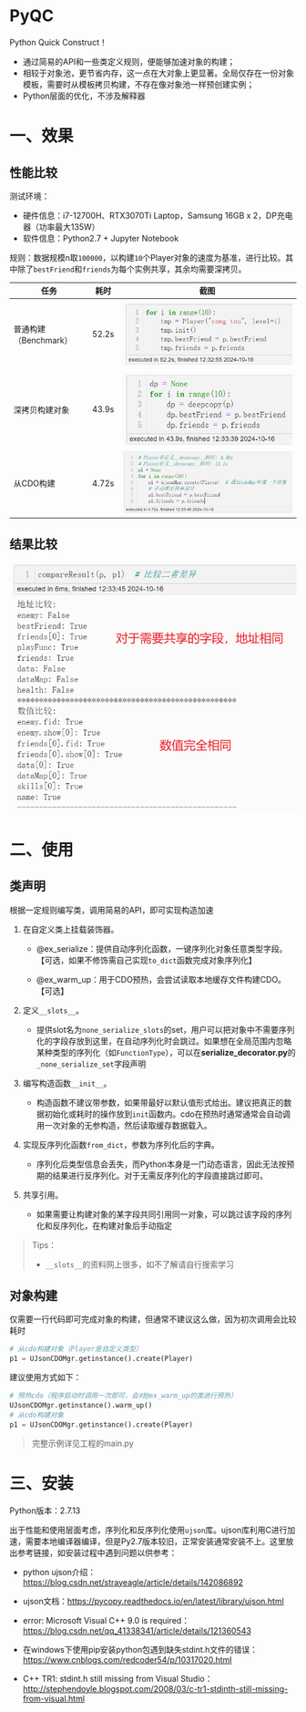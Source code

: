 # PyQC
Python Quick Construct！

* 通过简易的API和一些类定义规则，便能够加速对象的构建；
* 相较于对象池，更节省内存，这一点在大对象上更显著。全局仅存在一份对象模板，需要时从模板拷贝构建，不存在像对象池一样预创建实例；
* Python层面的优化，不涉及解释器

# 一、效果

## 性能比较

测试环境：

* 硬件信息：i7-12700H、RTX3070Ti Laptop，Samsung 16GB x 2，DP充电器（功率最大135W）
* 软件信息：Python2.7 + Jupyter Notebook

规则：数据规模n取`100000`，以构建`10`个Player对象的速度为基准，进行比较。其中除了`bestFriend`和`friends`为每个实例共享，其余均需要深拷贝。

| 任务                  | 耗时  | 截图                                                         |
| --------------------- | ----- | ------------------------------------------------------------ |
| 普通构建（Benchmark） | 52.2s | ![image-20241016123411344](README.assets/image-20241016123411344.png) |
| 深拷贝构建对象        | 43.9s | ![image-20241016123418676](README.assets/image-20241016123418676.png) |
| 从CDO构建             | 4.72s | ![image-20241016123427869](README.assets/image-20241016123427869.png) |

## 结果比较

![image-20241016123610370](README.assets/image-20241016123610370.png)

# 二、使用

## 类声明

根据一定规则编写类，调用简易的API，即可实现构造加速

1. 在自定义类上挂载装饰器。

   * @ex_serialize：提供自动序列化函数，一键序列化对象任意类型字段。【可选，如果不修饰需自己实现`to_dict`函数完成对象序列化】


   * @ex_warm_up：用于CDO预热，会尝试读取本地缓存文件构建CDO。【可选】

2. 定义`__slots__`。

   * 提供slot名为`none_serialize_slots`的set，用户可以把对象中不需要序列化的字段存放到这里，在自动序列化时会跳过。如果想在全局范围内忽略某种类型的序列化（如`FunctionType`），可以在**serialize_decorator.py**的`_none_serialize_set`字段声明

3. 编写构造函数`__init__`。

   * 构造函数不建议带参数，如果带最好以默认值形式给出。建议把真正的数据初始化或耗时的操作放到`init`函数内。cdo在预热时通常通常会自动调用一次对象的无参构造，然后读取缓存数据载入。

4. 实现反序列化函数`from_dict`，参数为序列化后的字典。

   * 序列化后类型信息会丢失，而Python本身是一门动态语言，因此无法按预期的结果进行反序列化。对于无需反序列化的字段直接跳过即可。

5. 共享引用。

   * 如果需要让构建对象的某字段共同引用同一对象，可以跳过该字段的序列化和反序列化，在构建对象后手动指定

>Tips：
>
>* `__slots__`的资料网上很多，如不了解请自行搜索学习

## 对象构建

仅需要一行代码即可完成对象的构建，但通常不建议这么做，因为初次调用会比较耗时

```py
# 从cdo构建对象（Player是自定义类型）
p1 = UJsonCDOMgr.getinstance().create(Player)
```

建议使用方式如下：

```py
# 预热cdo（程序启动时调用一次即可，会对@ex_warm_up的类进行预热）
UJsonCDOMgr.getinstance().warm_up()
# 从cdo构建对象
p1 = UJsonCDOMgr.getinstance().create(Player)
```

> 完整示例详见工程的main.py

# 三、安装

Python版本：2.7.13

出于性能和使用层面考虑，序列化和反序列化使用`ujson`库。ujson库利用C进行加速，需要本地编译器编译，但是Py2.7版本较旧，正常安装通常安装不上。这里放出参考链接，如安装过程中遇到问题以供参考：

* python ujson介绍：https://blog.csdn.net/strayeagle/article/details/142086892

* ujson文档：https://pycopy.readthedocs.io/en/latest/library/ujson.html

* error: Microsoft Visual C++ 9.0 is required：https://blog.csdn.net/qq_41338341/article/details/121360543
* 在windows下使用pip安装python包遇到缺失stdint.h文件的错误：https://www.cnblogs.com/redcoder54/p/10317020.html
* C++ TR1: stdint.h still missing from Visual Studio：http://stephendoyle.blogspot.com/2008/03/c-tr1-stdinth-still-missing-from-visual.html



